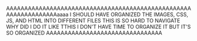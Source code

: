 AAAAAAAAAAAAAAAAAAAAAAAAAAAAAAAAAAAAAAAAAAAAAAAAAAAAAAAAAAAAAAAAAaaaa I SHOULD HAVE ORGANIZED THE IMAGES, CSS, JS, AND HTML INTO DIFFERENT FILES THIS IS SO HARD TO NAVIGATE WHY DID I DO IT LIKE TTHIS I DON'T HAVE TIME TO ORGANIZE IT BUT IT'S SO ORGANIZED AAAAAAAAAAAAAAAAAAAAAAAAAAAAAAAA
